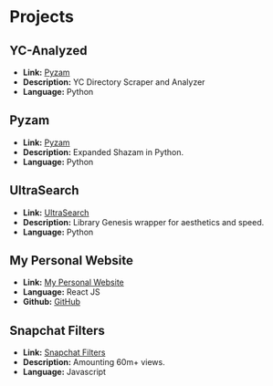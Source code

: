 # Projects

## YC-Analyzed
- **Link:** [Pyzam](https://github.com/lukafilipxvic/YC-Analyzed)
- **Description:** YC Directory Scraper and Analyzer
- **Language:** Python

## Pyzam
- **Link:** [Pyzam](https://github.com/lukafilipxvic/Pyzam)
- **Description:** Expanded Shazam in Python.
- **Language:** Python

## UltraSearch
- **Link:** [UltraSearch](https://ultrasearch.streamlit.app)
- **Description:** Library Genesis wrapper for aesthetics and speed.
- **Language:** Python

## My Personal Website
- **Link:** [My Personal Website](https://lukafilipovic.com)
- **Language:** React JS
- **Github:** [GitHub](https://github.com/lukafilipxvic/lukafilipxvic.github.io)

## Snapchat Filters
- **Link:** [Snapchat Filters](https://www.snapchat.com/add/lukafilipxvic)
- **Description:** Amounting 60m+ views.
- **Language:** Javascript
